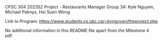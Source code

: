 CPSC 304 2023S2 Project - Restaurants Manager
Group 34: Kyle Nguyen, Michael Paknys, Hoi Suen Wong

Link to Program: https://www.students.cs.ubc.ca/~kynguyen/theproject.php

No additional information in this README file apart from the Milestone 4 pdf.
